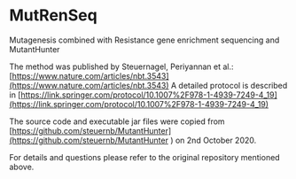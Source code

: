 # MutRenSeq

Mutagenesis combined with Resistance gene enrichment sequencing and MutantHunter

The method was published by Steuernagel, Periyannan et al.: [https://www.nature.com/articles/nbt.3543](https://www.nature.com/articles/nbt.3543)
A detailed protocol is described in [https://link.springer.com/protocol/10.1007%2F978-1-4939-7249-4_19](https://link.springer.com/protocol/10.1007%2F978-1-4939-7249-4_19)

The source code and executable jar files were copied from [https://github.com/steuernb/MutantHunter](https://github.com/steuernb/MutantHunter
) on 2nd October 2020.

For details and questions please refer to the original repository mentioned above.

